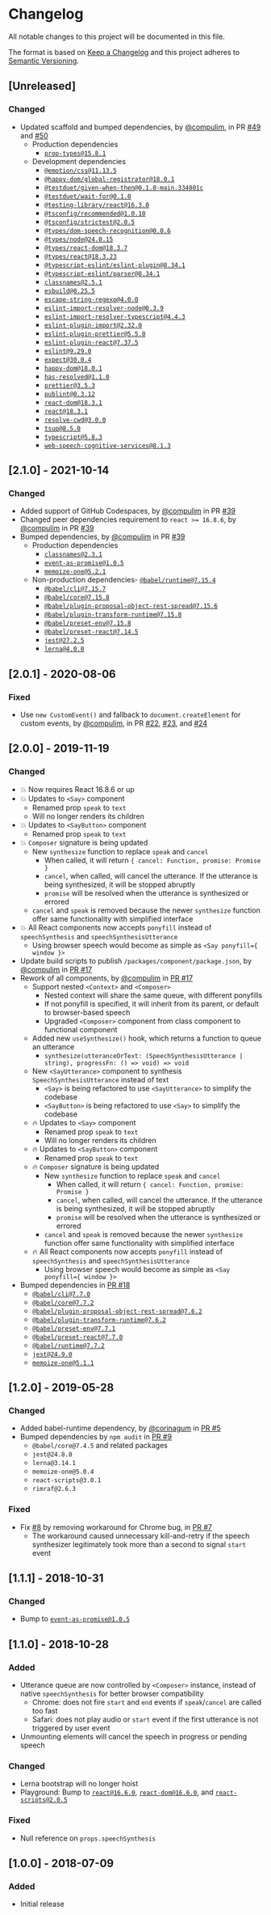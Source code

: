 # Changelog

All notable changes to this project will be documented in this file.

The format is based on [Keep a Changelog](http://keepachangelog.com/en/1.0.0/)
and this project adheres to [Semantic Versioning](http://semver.org/spec/v2.0.0.html).

## [Unreleased]

### Changed

- Updated scaffold and bumped dependencies, by [@compulim](https://github.com/compulim), in PR [#49](https://github.com/compulim/react-say/pull/49) and [#50](https://github.com/compulim/react-say/pull/50)
   - Production dependencies
      - [`prop-types@15.8.1`](https://npmjs.com/package/prop-types/)
   - Development dependencies
      - [`@emotion/css@11.13.5`](https://npmjs.com/package/@emotion/css/)
      - [`@happy-dom/global-registrator@18.0.1`](https://npmjs.com/package/@happy-dom/global-registrator/)
      - [`@testduet/given-when-then@0.1.0-main.334801c`](https://npmjs.com/package/@testduet/given-when-then/)
      - [`@testduet/wait-for@0.1.0`](https://npmjs.com/package/@testduet/wait-for/)
      - [`@testing-library/react@16.3.0`](https://npmjs.com/package/@testing-library/react/)
      - [`@tsconfig/recommended@1.0.10`](https://npmjs.com/package/@tsconfig/recommended/)
      - [`@tsconfig/strictest@2.0.5`](https://npmjs.com/package/@tsconfig/strictest/)
      - [`@types/dom-speech-recognition@0.0.6`](https://npmjs.com/package/@types/dom-speech-recognition/)
      - [`@types/node@24.0.15`](https://npmjs.com/package/@types/node/)
      - [`@types/react-dom@18.3.7`](https://npmjs.com/package/@types/react-dom/)
      - [`@types/react@18.3.23`](https://npmjs.com/package/@types/react/)
      - [`@typescript-eslint/eslint-plugin@8.34.1`](https://npmjs.com/package/@typescript-eslint/eslint-plugin/)
      - [`@typescript-eslint/parser@8.34.1`](https://npmjs.com/package/@typescript-eslint/parser/)
      - [`classnames@2.5.1`](https://npmjs.com/package/classnames/)
      - [`esbuild@0.25.5`](https://npmjs.com/package/esbuild/)
      - [`escape-string-regexp@4.0.0`](https://npmjs.com/package/escape-string-regexp/)
      - [`eslint-import-resolver-node@0.3.9`](https://npmjs.com/package/eslint-import-resolver-node/)
      - [`eslint-import-resolver-typescript@4.4.3`](https://npmjs.com/package/eslint-import-resolver-typescript/)
      - [`eslint-plugin-import@2.32.0`](https://npmjs.com/package/eslint-plugin-import/)
      - [`eslint-plugin-prettier@5.5.0`](https://npmjs.com/package/eslint-plugin-prettier/)
      - [`eslint-plugin-react@7.37.5`](https://npmjs.com/package/eslint-plugin-react/)
      - [`eslint@9.29.0`](https://npmjs.com/package/eslint/)
      - [`expect@30.0.4`](https://npmjs.com/package/expect/)
      - [`happy-dom@18.0.1`](https://npmjs.com/package/happy-dom/)
      - [`has-resolved@1.1.0`](https://npmjs.com/package/has-resolved/)
      - [`prettier@3.5.3`](https://npmjs.com/package/prettier/)
      - [`publint@0.3.12`](https://npmjs.com/package/publint/)
      - [`react-dom@18.3.1`](https://npmjs.com/package/react-dom/)
      - [`react@18.3.1`](https://npmjs.com/package/react/)
      - [`resolve-cwd@3.0.0`](https://npmjs.com/package/resolve-cwd/)
      - [`tsup@8.5.0`](https://npmjs.com/package/tsup/)
      - [`typescript@5.8.3`](https://npmjs.com/package/typescript/)
      - [`web-speech-cognitive-services@8.1.3`](https://npmjs.com/package/web-speech-cognitive-services/)

## [2.1.0] - 2021-10-14

### Changed

- Added support of GitHub Codespaces, by [@compulim](https://github.com/compulim) in PR [#39](https://github.com/compulim/react-say/pull/39)
- Changed peer dependencies requirement to `react >= 16.8.6`, by [@compulim](https://github.com/compulim) in PR [#39](https://github.com/compulim/react-say/pull/39)
- Bumped dependencies, by [@compulim](https://github.com/compulim) in PR [#39](https://github.com/compulim/react-say/pull/39)
   - Production dependencies
      - [`classnames@2.3.1`](https://npmjs.com/package/classnames)
      - [`event-as-promise@1.0.5`](https://npmjs.com/package/event-as-promise)
      - [`memoize-one@5.2.1`](https://npmjs.com/package/memoize-one)
   - Non-production dependencies- [`@babel/runtime@7.15.4`](https://npmjs.com/package/@babel/runtime)
      - [`@babel/cli@7.15.7`](https://npmjs.com/package/@babel/cli)
      - [`@babel/core@7.15.8`](https://npmjs.com/package/@babel/core)
      - [`@babel/plugin-proposal-object-rest-spread@7.15.6`](https://npmjs.com/package/@babel/plugin-proposal-object-rest-spread)
      - [`@babel/plugin-transform-runtime@7.15.8`](https://npmjs.com/package/@babel/plugin-transform-runtime)
      - [`@babel/preset-env@7.15.8`](https://npmjs.com/package/@babel/preset-env)
      - [`@babel/preset-react@7.14.5`](https://npmjs.com/package/@babel/preset-react)
      - [`jest@27.2.5`](https://npmjs.com/package/jest)
      - [`lerna@4.0.0`](https://npmjs.com/package/lerna)

## [2.0.1] - 2020-08-06

### Fixed

- Use `new CustomEvent()` and fallback to `document.createElement` for custom events, by [@compulim](https://github.com/compulim), in PR [#22](https://github.com/compulim/react-say/pull/22), [#23](https://github.com/compulim/react-say/pull/23), and [#24](https://github.com/compulim/react-say/pull/24)

## [2.0.0] - 2019-11-19

### Changed

- 💥 Now requires React 16.8.6 or up
- 💥 Updates to `<Say>` component
   - Renamed prop `speak` to `text`
   - Will no longer renders its children
- 💥 Updates to `<SayButton>` component
   - Renamed prop `speak` to `text`
- 💥 `Composer` signature is being updated
   - New `synthesize` function to replace `speak` and `cancel`
      - When called, it will return `{ cancel: Function, promise: Promise }`
      - `cancel`, when called, will cancel the utterance. If the utterance is being synthesized, it will be stopped abruptly
      - `promise` will be resolved when the utterance is synthesized or errored
   - `cancel` and `speak` is removed because the newer `synthesize` function offer same functionality with simplified interface
- 💥 All React components now accepts `ponyfill` instead of `speechSynthesis` and `speechSynthesisUtterance`
   - Using browser speech would become as simple as `<Say ponyfill={ window }>`
- Update build scripts to publish `/packages/component/package.json`, by [@compulim](https://github.com/compulim) in [PR #17](https://github.com/compulim/react-say/pull/17)
- Rework of all components, by [@compulim](https://github.com/compulim) in [PR #17](https://github.com/compulim/react-say/pull/17)
   - Support nested `<Context>` and `<Composer>`
      - Nested context will share the same queue, with different ponyfills
      - If not ponyfill is specified, it will inherit from its parent, or default to browser-based speech
      - Upgraded `<Composer>` component from class component to functional component
   - Added new `useSynthesize()` hook, which returns a function to queue an utterance
      - `synthesize(utteranceOrText: (SpeechSynthesisUtterance | string), progressFn: () => void) => void`
   - New `<SayUtterance>` component to synthesis `SpeechSynthesisUtterance` instead of text
      - `<Say>` is being refactored to use `<SayUtterance>` to simplify the codebase
      - `<SayButton>` is being refactored to use `<Say>` to simplify the codebase
   - 🔥 Updates to `<Say>` component
      - Renamed prop `speak` to `text`
      - Will no longer renders its children
   - 🔥 Updates to `<SayButton>` component
      - Renamed prop `speak` to `text`
   - 🔥 `Composer` signature is being updated
      - New `synthesize` function to replace `speak` and `cancel`
         - When called, it will return `{ cancel: Function, promise: Promise }`
         - `cancel`, when called, will cancel the utterance. If the utterance is being synthesized, it will be stopped abruptly
         - `promise` will be resolved when the utterance is synthesized or errored
      - `cancel` and `speak` is removed because the newer `synthesize` function offer same functionality with simplified interface
   - 🔥 All React components now accepts `ponyfill` instead of `speechSynthesis` and `speechSynthesisUtterance`
      - Using browser speech would become as simple as `<Say ponyfill={ window }>`
- Bumped dependencies in [PR #18](https://github.com/compulim/react-say/pull/18)
   - [`@babel/cli@7.7.0`](https://npmjs.com/package/@babel/cli)
   - [`@babel/core@7.7.2`](https://npmjs.com/package/@babel/core)
   - [`@babel/plugin-proposal-object-rest-spread@7.6.2`](https://npmjs.com/package/@babel/plugin-proposal-object-rest-spread)
   - [`@babel/plugin-transform-runtime@7.6.2`](https://npmjs.com/package/@babel/plugin-transform-runtime)
   - [`@babel/preset-env@7.7.1`](https://npmjs.com/package/@babel/preset-env)
   - [`@babel/preset-react@7.7.0`](https://npmjs.com/package/@babel/preset-react)
   - [`@babel/runtime@7.7.2`](https://npmjs.com/package/@babel/runtime)
   - [`jest@24.9.0`](https://npmjs.com/package/jest)
   - [`memoize-one@5.1.1`](https://npmjs.com/package/memoize-one)

## [1.2.0] - 2019-05-28

### Changed

- Added babel-runtime dependency, by [@corinagum](https://github.com/corinagum) in [PR #5](https://github.com/compulim/react-say/pull/5)
- Bumped dependencies by `npm audit` in [PR #9](https://github.com/compulim/react-say/pull/9)
   - `@babel/core@7.4.5` and related packages
   - `jest@24.8.0`
   - `lerna@3.14.1`
   - `memoize-one@5.0.4`
   - `react-scripts@3.0.1`
   - `rimraf@2.6.3`

### Fixed

- Fix [#8](https://github.com/compulim/react-say/issues/8) by removing workaround for Chrome bug, in [PR #7](https://github.com/compulim/react-say/pull/7)
   - The workaround caused unnecessary kill-and-retry if the speech synthesizer legitimately took more than a second to signal `start` event

## [1.1.1] - 2018-10-31

### Changed

- Bump to [`event-as-promise@1.0.5`](https://npmjs.com/package/event-as-promise/v/1.0.5)

## [1.1.0] - 2018-10-28

### Added

- Utterance queue are now controlled by `<Composer>` instance, instead of native `speechSynthesis` for better browser compatibility
   - Chrome: does not fire `start` and `end` events if `speak`/`cancel` are called too fast
   - Safari: does not play audio or `start` event if the first utterance is not triggered by user event
- Unmounting elements will cancel the speech in progress or pending speech

### Changed

- Lerna bootstrap will no longer hoist
- Playground: Bump to [`react@16.6.0`](https://npmjs.com/package/react/v/16.6.0), [`react-dom@16.6.0`](https://npmjs.com/package/react-dom/v/16.6.0), and [`react-scripts@2.0.5`](https://npmjs.com/package/react-scripts/v/2.0.5)

### Fixed

- Null reference on `props.speechSynthesis`

## [1.0.0] - 2018-07-09

### Added

- Initial release
